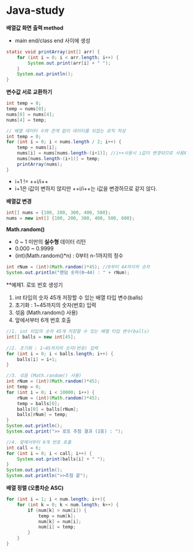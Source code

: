 # Java-study
**배열값 화면 출력 method**
- main end/class end 사이에 생성
```java
static void printArray(int[] arr) {
	for (int i = 0; i < arr.length; i++) {
		System.out.print(arr[i] + " ");
	}
	System.out.println();
}
```

**변수값 서로 교환하기**
```java
int temp = 0;
temp = nums[0];
nums[0] = nums[4];
nums[4] = temp;
```
```java
// 배열 데이터 수와 관계 없이 데이터를 뒤집는 로직 작성
int temp = 0;
for (int i = 0; i < nums.length / 2; i++) {
	temp = nums[i];
	nums[i] = nums[nums.length-(i+1)]; //i++사용시 i값이 변경되므로 사용X
	nums[nums.length-(i+1)] = temp;
	printArray(nums);
}
```
- i+1 != ++i/i++
- i+1은 i값이 변하지 않지만 ++i/i++는 i값을 변경하므로 같지 않다.

**배열값 변경**
```java
int[] nums = {100, 200, 300, 400, 500};
nums = new int[] {100, 200, 300, 400, 500, 600};
```
**Math.random()**
- 0 ~ 1 미만의 **실수형** 데이터 리턴
- 0.000 ~ 0.9999
- (int)(Math.random()*n) : 0부터 n-1까지의 정수
```java
int rNum = (int)(Math.random()*45); //0부터 44까지의 숫자
System.out.println("랜덤 숫자(0~44) : " + rNum);
```
		

**예제1. 로또 번호 생성기
1. int 타입의 숫자 45개 저장할 수 있는 배열 타입 변수(balls)
2. 초기화 : 1~45까지의 숫자(번호) 입력
3. 섞음 (Math.random() 사용)
4. 앞에서부터 6개 번호 호출
```java
//1. int 타입의 숫자 45개 저장할 수 있는 배열 타입 변수(balls)
int[] balls = new int[45];
		
//2. 초기화 : 1~45까지의 숫자(번호) 입력
for (int i = 0; i < balls.length; i++) {
	balls[i] = i+1;
}

//3. 섞음 (Math.random() 사용)
int rNum = (int)(Math.random()*45);
int temp = 0;
for (int i = 0; i < 10000; i++) {
	rNum = (int)(Math.random()*45);
	temp = balls[0];
	balls[0] = balls[rNum];
	balls[rNum] = temp;
}		
System.out.println();
System.out.print(">> 로또 추첨 결과 (1등) : ");

//4. 앞에서부터 6개 번호 호출
int call = 6;
for (int i = 0; i < call; i++) {
	System.out.print(balls[i] + " ");
}
System.out.println();
System.out.println(">>추첨 끝");
```

**배열 정렬 (오름차순 ASC)**
```java
for (int i = 1; i < num.length; i++){
	for (int k = 0; k < num.length; k++) {
		if (num[k] > num[i]) {
			temp = num[k];
			num[k] = num[i];
			num[i] = temp;
		}
	}
}
```










